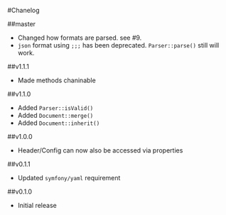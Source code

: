 #Chanelog

##master
- Changed how formats are parsed. see #9.
- `json` format using `;;;` has been deprecated. `Parser::parse()` still will work.

##v1.1.1
- Made methods chaninable

##v1.1.0
- Added `Parser::isValid()`
- Added `Document::merge()`
- Added `Document::inherit()`

##v1.0.0
- Header/Config can now also be accessed via properties

##v0.1.1
- Updated `symfony/yaml` requirement

##v0.1.0
- Initial release
